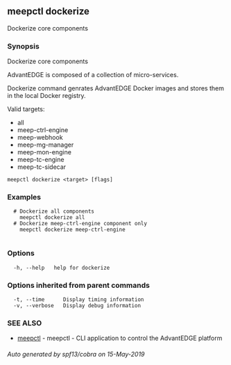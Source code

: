 ## meepctl dockerize

Dockerize core components

### Synopsis

Dockerize core components

AdvantEDGE is composed of a collection of micro-services.

Dockerize command genrates AdvantEDGE Docker images and stores them in
the local Docker registry.

Valid targets:
  * all
  * meep-ctrl-engine
  * meep-webhook
  * meep-mg-manager
  * meep-mon-engine
  * meep-tc-engine
  * meep-tc-sidecar

```
meepctl dockerize <target> [flags]
```

### Examples

```
  # Dockerize all components
    meepctl dockerize all
  # Dockerize meep-ctrl-engine component only
    meepctl dockerize meep-ctrl-engine
			
```

### Options

```
  -h, --help   help for dockerize
```

### Options inherited from parent commands

```
  -t, --time      Display timing information
  -v, --verbose   Display debug information
```

### SEE ALSO

* [meepctl](meepctl.md)	 - meepctl - CLI application to control the AdvantEDGE platform

###### Auto generated by spf13/cobra on 15-May-2019
